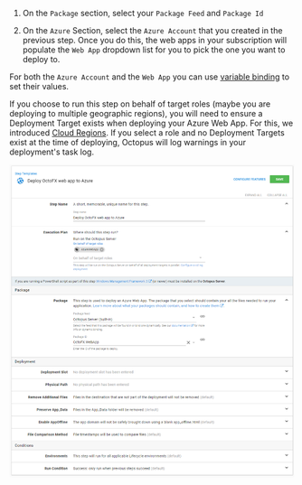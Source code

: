 1) On the `Package` section, select your `Package Feed` and `Package Id`

2) On the `Azure` Section, select the `Azure Account` that you created in the previous step. Once you do this, the web apps in your subscription will populate the `Web App` dropdown list for you to pick the one you want to deploy to.

For both the `Azure Account` and the `Web App` you can use [variable binding](/docs/deployment-process/variables/binding-syntax.md) to set their values.

If you choose to run this step on behalf of target roles (maybe you are deploying to multiple geographic regions), you will need to ensure a Deployment Target exists when deploying your Azure Web App. For this, we introduced [Cloud Regions](/docs/infrastructure/cloud-regions.md). If you select a role and no Deployment Targets exist at the time of deploying, Octopus will log warnings in your deployment's task log.

![](deploying-an-azure-web-app.png "width=500")